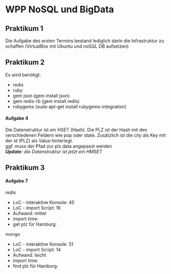 # WPP NoSQL und BigData

## Praktikum 1

Die Aufgabe des ersten Termins bestand lediglich darin die Infrastruktur zu schaffen (VirtualBox mit Ubuntu und noSQL DB aufsetzen)

## Praktikum 2

Es wird benötigt:
- redis 
- ruby
- gem json (gem install json)
- gem redis-rb (gem install redis)
- rubygems (sudo apt-get install rubygems-integration)

#### Aufgabe 4
Die Datenstruktur ist ein HSET (Hash). Die PLZ ist der Hash mit den verschiedenen Feldern wie pop oder state.
Zusätzlich ist die city als Key mit der id (PLZ) als Value hinterlegt. 
<br>
ggf. muss der Pfad zur plz.data angepasst werden
<br>
***Update:*** *die Datenstruktur ist jetzt ein HMSET* <br>

## Praktikum 3

#### Aufgabe 7
redis
- LoC - interaktive Konsole: 45
- LoC - import Script: 16
- Aufwand: mittel
- import time:
- get plz für Hamburg:

mongo
- LoC - interaktive Konsole: 51
- LoC - import Script: 14
- Aufwand: leicht 
- import time:
- find plz für Hamburg:


